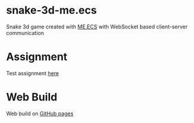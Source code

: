 # snake-3d-me.ecs
Snake 3d game created with [ME.ECS](https://github.com/chromealex/ecs) with WebSocket based client-server communication

# Assignment
Test assignment [here](https://qubixinfinity.notion.site/Unity-Developer-ME-ECS-e4ab52150c384055acbe1ce48deda698)

# Web Build
Web build on [GitHub pages](https://alexanderkotof.github.io/snake-3d-me.ecs.build/)
